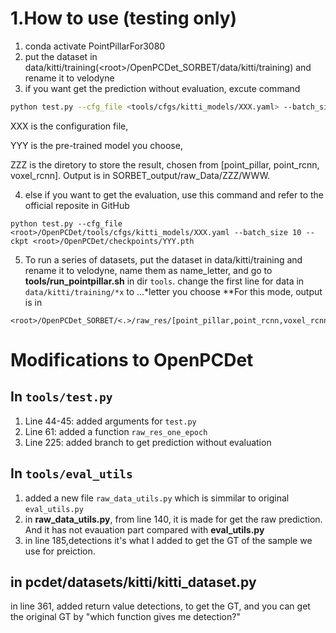 <!-- # Setup & Tasks
https://medium.com/@alifyafebriana/setting-up-3d-open-source-openpcdet-with-anaconda-a-step-by-step-guide-66126107215
1. download the model from https://github.com/open-mmlab/OpenPCDet/tree/master#model-zoo to /home/zhy/Desktop/PointPillar/OpenPCDet (copy)/checkpoints
2. change cmond in format python test.py --cfg_file /home/zhy/Desktop/PointPillar/OpenPCDet/tools/cfgs/kitti_models/ModelXXX.yaml --batch_size 10 --ckpt /home/zhy/Desktop/PointPillar/OpenPCDet/checkpoints/pcHECKpOINTxxx.pth
3. RUN,record the result

1. name->type
2. occluded->occlusion
3. alpha
4. dimensions
5. location
6. rotation_y
7. truncated->truncation
8. bbox->2D bbox
9. score->score

need to get detections with frame id for 3 models as the baseline
each model 3 times
redo the samething with the downloaded data.
-->


# 1.How to use (testing only)
1. conda activate PointPillarFor3080
2. put the dataset in data/kitti/training(\<root>/OpenPCDet_SORBET/data/kitti/training) and rename it to velodyne
3. if you want get the prediction without evaluation, excute command
```bash
python test.py --cfg_file <tools/cfgs/kitti_models/XXX.yaml> --batch_size 10 --ckpt <../checkpoints/YYY.pth> --raw_data ZZZ --round WWW
```
XXX is the configuration file, 

YYY is the pre-trained model you choose, 

ZZZ is the diretory to store the result, chosen from [point_pillar, point_rcnn, voxel_rcnn]. Output is in SORBET_output/raw_Data/ZZZ/WWW.

4. else if you want to get the evaluation, use this command and refer to the official reposite in GitHub
```
python test.py --cfg_file <root>/OpenPCDet/tools/cfgs/kitti_models/XXX.yaml --batch_size 10 --ckpt <root>/OpenPCDet/checkpoints/YYY.pth
```
5. To run a series of datasets, put the dataset in data/kitti/training and rename it to velodyne, name them as name_letter, and go to **tools/run_pointpillar.sh** in dir ```tools```. change the first line for data in ```data/kitti/training/*x``` to ...*letter you choose **For this mode, output is in  
```
<root>/OpenPCDet_SORBET/<.>/raw_res/[point_pillar,point_rcnn,voxel_rcnn]/<root>/OpenPCDet_SORBET/data/kitti/training/
```

# Modifications to OpenPCDet

## In ```tools/test.py```
1. Line 44-45: added arguments for ```test.py```
2. Line 61: added a function ```raw_res_one_epoch```
3. Line 225: added branch to get prediction without evaluation

## In ```tools/eval_utils```
1. added a  new file ```raw_data_utils.py``` which is simmilar to original ```eval_utils.py```
2. in **raw_data_utils.py**, from line 140, it is made for get the raw prediction. And it has not evauation part compared with **eval_utils.py**
3. in line 185,detections it's what I added to get the GT of the sample we use for preiction.

## in pcdet/datasets/kitti/kitti_dataset.py
in line 361,  added return value detections, to get the GT, and you can get the original GT by "which function gives me detection?"
## 